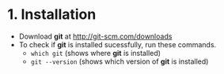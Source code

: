 # 1. Installation

* Download **git** at <http://git-scm.com/downloads>
* To check if **git** is installed sucessfully, run these commands.
	* `which git` (shows where **git** is installed)
	* `git --version` (shows which version of **git** is installed)